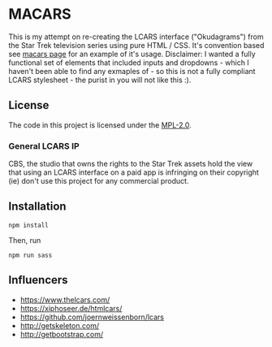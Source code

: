 # MACARS

This is my attempt on re-creating the LCARS interface ("Okudagrams") from the Star Trek
television series using pure HTML / CSS. It's convention based see [macars page](https://ellerbus.github.io/macars/)
for an example of it's usage. Disclaimer: I wanted a fully functional set of elements that
included inputs and dropdowns - which I haven't been able to find any exmaples of - so this
is not a fully compliant LCARS stylesheet - the purist in you will not like this :).

## License

The code in this project is licensed under the [MPL-2.0](https://spdx.org/licenses/MPL-2.0.html).

### General LCARS IP

CBS, the studio that owns the rights to the Star Trek assets hold the view that using an LCARS
interface on a paid app is infringing on their copyright (ie) don't use this project for any
commercial product.

## Installation

```
npm install
```

Then, run

```
npm run sass
```
## Influencers

* https://www.thelcars.com/
* https://xiphoseer.de/htmlcars/
* https://github.com/joernweissenborn/lcars
* http://getskeleton.com/
* http://getbootstrap.com/

